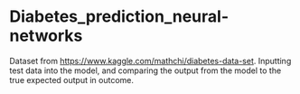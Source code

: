 # Diabetes_prediction_neural-networks
Dataset from https://www.kaggle.com/mathchi/diabetes-data-set.
Inputting test data into the model, and comparing the output from the model to the true expected output in outcome.
